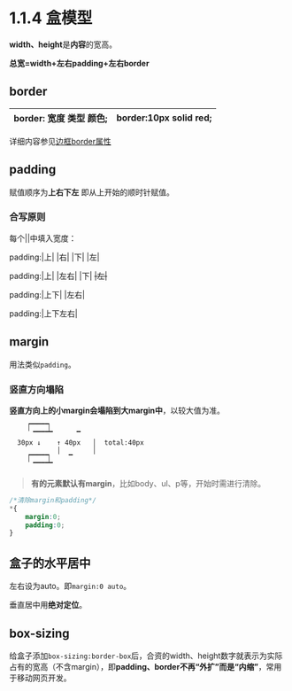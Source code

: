 # 1.1.4 盒模型

**width、height**是**内容**的宽高。

**总宽=width+左右padding+左右border**

## border

|border: 宽度 类型 颜色;|border:10px solid red;|
|-|-|

详细内容参见[边框border属性](border.md)

## padding

赋值顺序为**上右下左** 即从上开始的顺时针赋值。

### 合写原则

每个||中填入宽度：

padding:|上|  |右|  |下|  |左|

padding:|上| |左右| |下|  ~~|左|~~

padding:|上下|   |左右|

padding:|上下左右|

## margin

用法类似`padding`。

### 竖直方向塌陷

**竖直方向上的小margin会塌陷到大margin中**，以较大值为准。

```
    ▕▔▔▔▔▔▏
      ▔▔▔▔▔      ▔ 
  30px ↓    ↑ 40px   │  total:40px
            │        │
    ▕▔▔▔▔▔▏    ▔
      ▔▔▔▔▔
```

>**有的元素默认有margin**，比如body、ul、p等，开始时需进行清除。

```css
/*清除margin和padding*/
*{
    margin:0;
    padding:0;
}
```

## 盒子的水平居中

左右设为auto。即`margin:0 auto`。

垂直居中用**绝对定位**。

## box-sizing

给盒子添加`box-sizing:border-box`后，合资的width、height数字就表示为实际占有的宽高（不含margin），即**padding、border不再“外扩”而是“内缩”**，常用于移动网页开发。